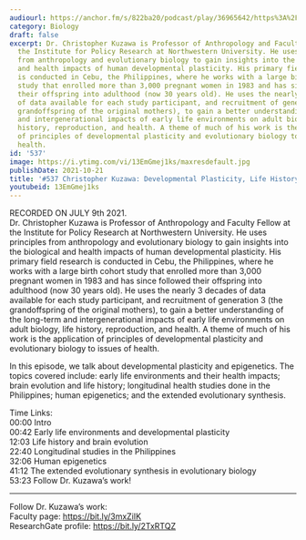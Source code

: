 ```yaml
---
audiourl: https://anchor.fm/s/822ba20/podcast/play/36965642/https%3A%2F%2Fd3ctxlq1ktw2nl.cloudfront.net%2Fstaging%2F2021-6-9%2Fa234cc25-5d87-d480-6615-4fcd8279895b.m4a
category: Biology
draft: false
excerpt: Dr. Christopher Kuzawa is Professor of Anthropology and Faculty Fellow at
  the Institute for Policy Research at Northwestern University. He uses principles
  from anthropology and evolutionary biology to gain insights into the biological
  and health impacts of human developmental plasticity. His primary field research
  is conducted in Cebu, the Philippines, where he works with a large birth cohort
  study that enrolled more than 3,000 pregnant women in 1983 and has since followed
  their offspring into adulthood (now 30 years old). He uses the nearly 3 decades
  of data available for each study participant, and recruitment of generation 3 (the
  grandoffspring of the original mothers), to gain a better understanding of the long-term
  and intergenerational impacts of early life environments on adult biology, life
  history, reproduction, and health. A theme of much of his work is the application
  of principles of developmental plasticity and evolutionary biology to issues of
  health.
id: '537'
image: https://i.ytimg.com/vi/13EmGmej1ks/maxresdefault.jpg
publishDate: 2021-10-21
title: '#537 Christopher Kuzawa: Developmental Plasticity, Life History, and Epigenetics'
youtubeid: 13EmGmej1ks
---
```

<div class="timelinks">

RECORDED ON JULY 9th 2021.  
Dr. Christopher Kuzawa is Professor of Anthropology and Faculty Fellow at the Institute for Policy Research at Northwestern University. He uses principles from anthropology and evolutionary biology to gain insights into the biological and health impacts of human developmental plasticity. His primary field research is conducted in Cebu, the Philippines, where he works with a large birth cohort study that enrolled more than 3,000 pregnant women in 1983 and has since followed their offspring into adulthood (now 30 years old). He uses the nearly 3 decades of data available for each study participant, and recruitment of generation 3 (the grandoffspring of the original mothers), to gain a better understanding of the long-term and intergenerational impacts of early life environments on adult biology, life history, reproduction, and health. A theme of much of his work is the application of principles of developmental plasticity and evolutionary biology to issues of health.

In this episode, we talk about developmental plasticity and epigenetics. The topics covered include: early life environments and their health impacts; brain evolution and life history; longitudinal health studies done in the Philippines; human epigenetics; and the extended evolutionary synthesis.

Time Links:  
<time>00:00</time> Intro  
<time>00:42</time> Early life environments and developmental plasticity  
<time>12:03</time> Life history and brain evolution  
<time>22:40</time> Longitudinal studies in the Philippines  
<time>32:06</time> Human epigenetics  
<time>41:12</time> The extended evolutionary synthesis in evolutionary biology  
<time>53:23</time> Follow Dr. Kuzawa’s work!

---

Follow Dr. Kuzawa’s work:  
Faculty page: https://bit.ly/3mxZiIK  
ResearchGate profile: https://bit.ly/2TxRTQZ
</div>

